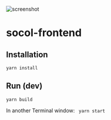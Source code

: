 ![screenshot](https://github.com/CoinAlpha/socou-frontend/blob/master/static/images/screenshot.png)

# socol-frontend

## Installation
```yarn install```

## Run (dev)
```yarn build```

In another Terminal window:
``` yarn start```
